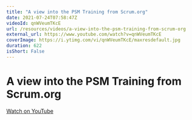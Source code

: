 ```yaml
---
title: "A view into the PSM Training from Scrum.org"
date: 2021-07-24T07:58:47Z
videoId: qnWVeumTKcE
url: /resources/videos/a-view-into-the-psm-training-from-scrum-org
external_url: https://www.youtube.com/watch?v=qnWVeumTKcE
coverImage: https://i.ytimg.com/vi/qnWVeumTKcE/maxresdefault.jpg
duration: 622
isShort: False
---
```


# A view into the PSM Training from Scrum.org



[Watch on YouTube](https://www.youtube.com/watch?v=qnWVeumTKcE)
